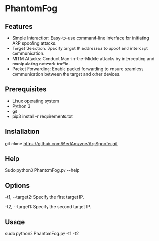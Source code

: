 # PhantomFog

## Features
- Simple Interaction: Easy-to-use command-line interface for initiating ARP spoofing attacks.
- Target Selection: Specify target IP addresses to spoof and intercept communication.
- MITM Attacks: Conduct Man-in-the-Middle attacks by intercepting and manipulating network traffic.
- Packet Forwarding: Enable packet forwarding to ensure seamless communication between the target and other devices.

## Prerequisites

- Linux operating system
- Python 3
- git
- pip3 install -r requirements.txt

## Installation

git clone https://github.com/MedAmyyne/ArpSpoofer.git

## Help

Sudo python3 PhantomFog.py --help

## Options

-t1, --target2: Specify the first target IP.

-t2, --target1: Specify the second target IP.

## Usage

sudo python3 PhantomFog.py -t1 <first target> -t2 <second target>





